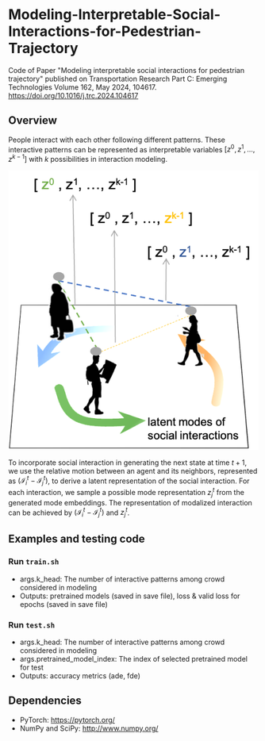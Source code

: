 # Modeling-Interpretable-Social-Interactions-for-Pedestrian-Trajectory

Code of Paper "Modeling interpretable social interactions for pedestrian trajectory" published on Transportation Research Part C: Emerging Technologies
Volume 162, May 2024, 104617. https://doi.org/10.1016/j.trc.2024.104617

##  Overview
People interact with each other following different patterns.
These interactive patterns can be represented as interpretable variables $[z^0, z^1, ..., z^{k-1}]$ with $k$ possibilities in interaction modeling.

![introduction.png](introduction.png)

To incorporate social interaction in generating the next state at time $t+1$, we use the relative motion between an agent and its neighbors, represented as $(\mathcal{I}_i^t- \mathcal{I}_j^t)$, to derive a latent representation of the social interaction. For each interaction, we sample a possible mode representation $z_j^t$ from the generated mode embeddings. The representation of modalized interaction can be achieved by $(\mathcal{I}_i^t- \mathcal{I}_j^t)$ and $z_j^t$. 

## Examples and testing code

### Run ``train.sh``
- args.k_head: The number of interactive patterns among crowd considered in modeling
- Outputs: pretrained models (saved in save file), loss & valid loss for epochs (saved in save file)

### Run ``test.sh``
- args.k_head: The number of interactive patterns among crowd considered in modeling
- args.pretrained_model_index: The index of selected pretrained model for test
- Outputs: accuracy metrics (ade, fde)
  
## Dependencies
- PyTorch: https://pytorch.org/
- NumPy and SciPy: http://www.numpy.org/

